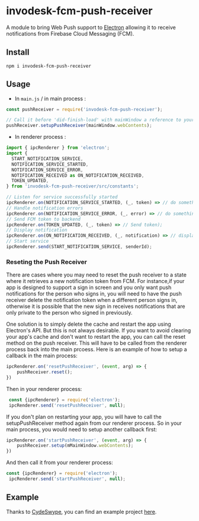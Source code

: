 # invodesk-fcm-push-receiver

A module to bring Web Push support to [Electron](https://github.com/electron/electron) allowing it to receive notifications from Firebase Cloud Messaging (FCM).

## Install

```
npm i invodesk-fcm-push-receiver
```

## Usage

- In `main.js` / in main process :

```javascript
const pushReceiver = require('invodesk-fcm-push-receiver');

// Call it before 'did-finish-load' with mainWindow a reference to your window
pushReceiver.setupPushReceiver(mainWindow.webContents);
```

- In renderer process :

```javascript
import { ipcRenderer } from 'electron';
import {
  START_NOTIFICATION_SERVICE,
  NOTIFICATION_SERVICE_STARTED,
  NOTIFICATION_SERVICE_ERROR,
  NOTIFICATION_RECEIVED as ON_NOTIFICATION_RECEIVED,
  TOKEN_UPDATED,
} from 'invodesk-fcm-push-receiver/src/constants';

// Listen for service successfully started
ipcRenderer.on(NOTIFICATION_SERVICE_STARTED, (_, token) => // do something);
// Handle notification errors
ipcRenderer.on(NOTIFICATION_SERVICE_ERROR, (_, error) => // do something);
// Send FCM token to backend
ipcRenderer.on(TOKEN_UPDATED, (_, token) => // Send token);
// Display notification
ipcRenderer.on(ON_NOTIFICATION_RECEIVED, (_, notification) => // display notification);
// Start service
ipcRenderer.send(START_NOTIFICATION_SERVICE, senderId);
```
### Reseting the Push Receiver
There are cases where you may need to reset the push receiver to a state where it retrieves a new notification token from FCM. For instance,if your app is designed to support a sign in screen and you only want push notifications for the person who signs in, you will need to have the push receiver delete the notification token when a different person signs in, otherwise it is possible that the new sign in receives notifications that are only private to the person who signed in previously.

One solution is to simply delete the cache and restart the app using Electron's API. But this is not always desirable. If you want to avoid clearing your app's cache and don't want to restart the app, you can call the reset method on the push receiver. This will have to be called from the renderer process back into the main prcoess. Here is an example of how to setup a callback in the main process:

```javascript
ipcRenderer.on('resetPushReceiver', (event, arg) => {
    pushReceiver.reset();
})
```
Then in your renderer process:

```javascript
 const {ipcRenderer} = require('electron');
 ipcRenderer.send('resetPushReceiver', null);
```

If you don't plan on restarting your app, you will have to call the setupPushReceiver method again from our renderer process. So in your main process, you would need to setup another callback first:

```javascript
ipcRenderer.on('startPushReceiver', (event, arg) => {
    pushReceiver.setup(mMainWindow.webContents);
})
```

And then call it from your renderer process:

```javascript
const {ipcRenderer} = require('electron');
 ipcRenderer.send('startPushReceiver', null);
```
## Example

Thanks to [CydeSwype](https://github.com/CydeSwype), you can find an example project [here](https://github.com/CydeSwype/electron-fcm-demo).
